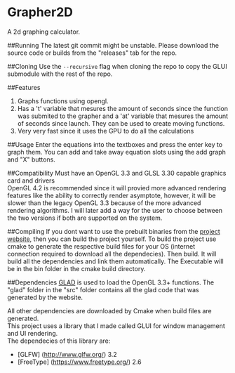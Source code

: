 # Grapher2D
A 2d graphing calculator.

##Running
The latest git commit might be unstable. Please download the source code or builds from the "releases" tab for the repo.

##Cloning
Use the `--recursive` flag when cloning the repo to copy the GLUI submodule with the rest of the repo.

##Features
1. Graphs functions using opengl.
2. Has a 't' variable that mesures the amount of seconds since the function was submited to the grapher and a 'at' variable that mesures the amount of seconds since launch. They can be used to create moving functions.
3. Very very fast since it uses the GPU to do all the calculations

##Usage
Enter the equations into the textboxes and press the enter key to graph them. You can add and take away equation slots using the add graph and "X" buttons.

##Compatibility
Must have an OpenGL 3.3 and GLSL 3.30 capable graphics card and drivers<br>
OpenGL 4.2 is recommended since it will provied more advanced rendering features like the ability to correctly render asymptote, however, it will be slower than the legacy OpenGL 3.3 because of the more advanced rendering algorithms. I will later add a way for the user to choose between the two versions if both are supported on the system.

##Compiling
If you dont want to use the prebuilt binaries from the [project website](http://sharhar.github.io/projects.html), then you can build the project yourself. To build the project use cmake to generate the respective build files for your OS (internet connection required to download all the dependecies). Then build. It will build all the dependencies and link them automatically. The Executable will be in the bin folder in the cmake build directory.

##Dependencies
[GLAD](https://github.com/Dav1dde/glad) is used to load the OpenGL 3.3+ functions. The "glad" folder in the "src" folder contains all the glad code that was generated by the website.

All other dependencies are downloaded by Cmake when build files are generated.<br>
This project uses a library that I made called GLUI for window management and UI rendering. <br>
The dependecies of this library are:
* [GLFW] (http://www.glfw.org/) 3.2
* [FreeType] (https://www.freetype.org/) 2.6
